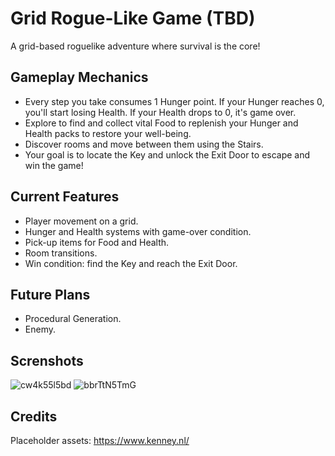 # Grid Rogue-Like Game (TBD)
A grid-based roguelike adventure where survival is the core!

## Gameplay Mechanics
- Every step you take consumes 1 Hunger point. If your Hunger reaches 0, you'll start losing Health. If your Health drops to 0, it's game over.<br/>
- Explore to find and collect vital Food to replenish your Hunger and Health packs to restore your well-being.<br/>
- Discover rooms and move between them using the Stairs.<br/>
- Your  goal is to locate the Key and unlock the Exit Door to escape and win the game!<br/>

## Current Features
- Player movement on a grid.<br/>
- Hunger and Health systems with game-over condition.<br/>
- Pick-up items for Food and Health.<br/>
- Room transitions.<br/>
- Win condition: find the Key and reach the Exit Door.<br/>

## Future Plans
- Procedural Generation.<br/>
- Enemy.<br/>

## Screnshots
![cw4k55l5bd](https://github.com/user-attachments/assets/3c208340-e233-4791-ba09-b7291ebc0239)
![bbrTtN5TmG](https://github.com/user-attachments/assets/d5ddc81f-3cd2-418b-8715-2456d7a557ee)

## Credits
Placeholder assets: https://www.kenney.nl/
